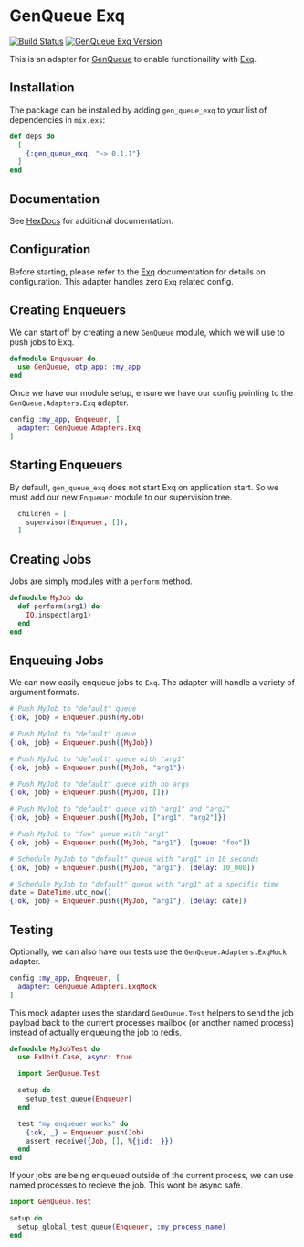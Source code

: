 # GenQueue Exq
[![Build Status](https://travis-ci.org/nsweeting/gen_queue_exq.svg?branch=master)](https://travis-ci.org/nsweeting/gen_queue_exq)
[![GenQueue Exq Version](https://img.shields.io/hexpm/v/gen_queue_exq.svg)](https://hex.pm/packages/gen_queue_exq)

This is an adapter for [GenQueue](https://github.com/nsweeting/gen_queue) to enable
functionaility with [Exq](https://github.com/akira/exq).

## Installation

The package can be installed by adding `gen_queue_exq` to your list of dependencies in `mix.exs`:

```elixir
def deps do
  [
    {:gen_queue_exq, "~> 0.1.1"}
  ]
end
```

## Documentation

See [HexDocs](https://hexdocs.pm/gen_queue_exq) for additional documentation.

## Configuration

Before starting, please refer to the [Exq](https://github.com/akira/exq) documentation
for details on configuration. This adapter handles zero `Exq` related config.

## Creating Enqueuers

We can start off by creating a new `GenQueue` module, which we will use to push jobs to
Exq.

```elixir
defmodule Enqueuer do
  use GenQueue, otp_app: :my_app
end
```

Once we have our module setup, ensure we have our config pointing to the `GenQueue.Adapters.Exq`
adapter.

```elixir
config :my_app, Enqueuer, [
  adapter: GenQueue.Adapters.Exq
]
```

## Starting Enqueuers

By default, `gen_queue_exq` does not start Exq on application start. So we must add
our new `Enqueuer` module to our supervision tree.

```elixir
  children = [
    supervisor(Enqueuer, []),
  ]
```

## Creating Jobs

Jobs are simply modules with a `perform` method.

```elixir
defmodule MyJob do
  def perform(arg1) do
    IO.inspect(arg1)
  end
end
```

## Enqueuing Jobs

We can now easily enqueue jobs to `Exq`. The adapter will handle a variety of argument formats.

```elixir
# Push MyJob to "default" queue
{:ok, job} = Enqueuer.push(MyJob)

# Push MyJob to "default" queue
{:ok, job} = Enqueuer.push({MyJob})

# Push MyJob to "default" queue with "arg1"
{:ok, job} = Enqueuer.push({MyJob, "arg1"})

# Push MyJob to "default" queue with no args
{:ok, job} = Enqueuer.push({MyJob, []})

# Push MyJob to "default" queue with "arg1" and "arg2"
{:ok, job} = Enqueuer.push({MyJob, ["arg1", "arg2"]})

# Push MyJob to "foo" queue with "arg1"
{:ok, job} = Enqueuer.push({MyJob, "arg1"}, [queue: "foo"])

# Schedule MyJob to "default" queue with "arg1" in 10 seconds
{:ok, job} = Enqueuer.push({MyJob, "arg1"}, [delay: 10_000])

# Schedule MyJob to "default" queue with "arg1" at a specific time
date = DateTime.utc_now()
{:ok, job} = Enqueuer.push({MyJob, "arg1"}, [delay: date])
```

## Testing

Optionally, we can also have our tests use the `GenQueue.Adapters.ExqMock` adapter.

```elixir
config :my_app, Enqueuer, [
  adapter: GenQueue.Adapters.ExqMock
]
```

This mock adapter uses the standard `GenQueue.Test` helpers to send the job payload
back to the current processes mailbox (or another named process) instead of actually
enqueuing the job to redis.

```elixir
defmodule MyJobTest do
  use ExUnit.Case, async: true

  import GenQueue.Test

  setup do
    setup_test_queue(Enqueuer)
  end

  test "my enqueuer works" do
    {:ok, _} = Enqueuer.push(Job)
    assert_receive({Job, [], %{jid: _}})
  end
end
```

If your jobs are being enqueued outside of the current process, we can use named
processes to recieve the job. This wont be async safe.

```elixir
import GenQueue.Test

setup do
  setup_global_test_queue(Enqueuer, :my_process_name)
end
```
